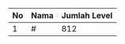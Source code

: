 | No | Nama            | Jumlah Level |
|----|-----------------|--------------|
| 1  | #    |    812        |

